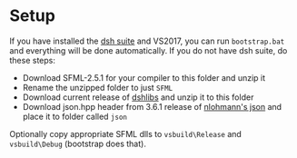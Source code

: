 # Setup

If you have installed the [dsh suite](https://github.com/nerudaj/dsh) and VS2017, you can run `bootstrap.bat` and everything will be done automatically. If you do not have dsh suite, do these steps:

 * Download SFML-2.5.1 for your compiler to this folder and unzip it
 * Rename the unzipped folder to just `SFML`
 * Download current release of [dshlibs](https://github.com/nerudaj/dsh/releases/download/dshlibs_v0.1.1/dshlibs-0.1.1.zip) and unzip it to this folder
 * Download json.hpp header from 3.6.1 release of [nlohmann's json](https://github.com/nlohmann/json/releases/download/v3.6.1/json.hpp) and place it to folder called `json`

Optionally copy appropriate SFML dlls to `vsbuild\Release` and `vsbuild\Debug` (bootstrap does that).